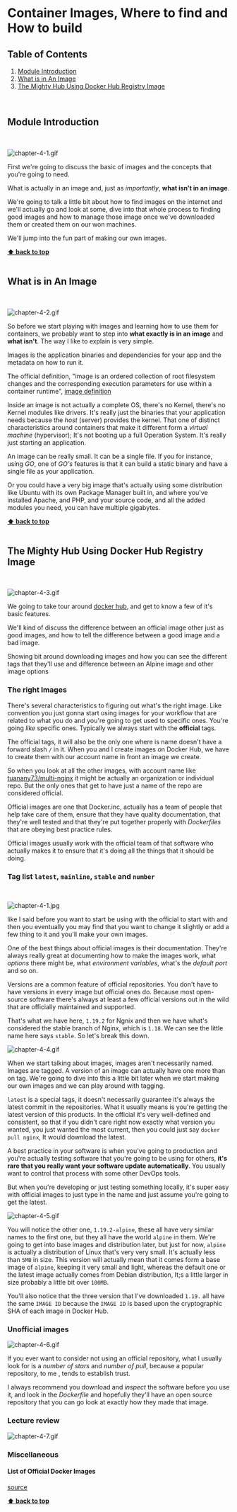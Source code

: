 # Container Images, Where to find and How to build

## Table of Contents

1. [Module Introduction](#module-introduction)
2. [What is in An Image](#what-is-in-an-image)
3. [The Mighty Hub Using Docker Hub Registry Image](#the-mighty-hub-using-docker-hub-registry-image)

<br/>

## Module Introduction
<br/>

![chapter-4-1.gif](./images/gif/chapter-4-1.gif "Module Introduction")
<br/>

First we're going to discuss the basic of images and the concepts that you're
going to need.

What is actually in an image and, just as _importantly_, **what isn't in an image**.

We're going to talk a little bit about how to find images on the internet and
we'll actually go and look at some, dive into that whole process to finding good
images and how to manage those image once we've downloaded them or created them
on our won machines.

We'll jump into the fun part of making our own images.

**[⬆ back to top](#table-of-contents)**
<br/>
<br/>

## What is in An Image
<br/>

![chapter-4-2.gif](./images/gif/chapter-4-2.gif "What is in an image")
<br/>

So before we start playing with images and learning how to use them for
containers, we probably want to step into **what exactly is in an image** and
**what isn't**. The way I like to explain is very simple.

Images is the application binaries and dependencies for your app and the
metadata on how to run it.

The official definition, "image is an ordered collection of root filesystem
changes and the corresponding execution parameters for use within a container
runtime", [image definition](https://github.com/moby/moby/blob/master/image/spec/v1.md)

Inside an image is not actually a complete OS, there's no Kernel, there's no
Kernel modules like drivers. It's really just the binaries that your application
needs because the _host_ (server) provides the kernel. That one of distinct
characteristics around containers that make it different form a _virtual
machine_ (hypervisor); It's not booting up a full Operation System. It's really
just starting an application.

An image can be really small. It can be a single file. If you for instance,
using _GO_, one of _GO's_ features is that it can build a static binary and have
a single file as your application.

Or you could have a very big image that's actually using some distribution like
Ubuntu with its own Package Manager built in, and where you've installed Apache,
and PHP, and your source code, and all the added modules you need, you can have
multiple gigabytes.

**[⬆ back to top](#table-of-contents)**
<br/>
<br/>

## The Mighty Hub Using Docker Hub Registry Image
<br/>

![chapter-4-3.gif](./images/gif/chapter-4-3.gif "The Mighty Hub using Docker hub registry image")
<br/>

We going to take tour around [docker hub](https://hub.docker.com), and get to
know a few of it's basic features.

We'll kind of discuss the difference between an official image other just as
good images, and how to tell the difference between a good image and a bad
image.

Showing bit around downloading images and how you can see the different tags
that they'll use and difference between an Alpine image and other image options

### The right Images

There's several characteristics to figuring out what's the right image. Like
convention you just gonna start using images for your workflow that are related
to what you do and you're going to get used to specific ones. You're going
_like_ specific ones. Typically we always start with the **official** tags.

The official tags, it will also be the only one where is name doesn't have
a forward slash `/` in it. When you and I create images on Docker Hub, we have
to create them with our account name in front an image we create.

So when you look at all the other images, with account name like
[tuanany73/multi-nginx](https://hub.docker.com/repository/docker/tuanany73/multi-server)
it might be actually an organization or individual repo.  But the only ones that
get to have just a name of the repo are considered official.

Official images are one that Docker.inc, actually has a team of people that help
take care of them, ensure that they have quality documentation, that they're
well tested and that they're put together properly with _Dockerfiles_ that are
obeying best practice rules.

Official images usually work with the official team of that software who
actually makes it to ensure that it's doing all the things that it should be
doing.

### Tag list `latest`, `mainline`, `stable` and `number`
<br/>

![chapter-4-1.jpg](./images/chapter-4-1.png "Official repo")
<br/>

like I said before you want to start be using with the official to start with
and then you eventually you may find that you want to change it slightly or add
a few thing to it and you'll make your own images.

One of the best things about official images is their documentation. They're
always really great at documenting how to make the images work, what _options_
there might be, what _environment variables_, what's the _default port_ and so
on.

Versions are a common feature of official repositories. You don't have to have
versions in every image but official ones do. Because most open-source software
there's always at least a few official versions out in the wild that are
officially maintained and supported.

That's what we have here, `1.19.2` for Ngnix and then we have what's considered
the stable branch of Nginx, which is `1.18`. We can see the little name here
says `stable`. So let's break this down.

![chapter-4-4.gif](./images/gif/chapter-4-4.gif "check official tag")

When we start talking about images, images aren't necessarily named. Images are
tagged. A version of an image can actually have one more than on tag. We're
going to dive into this a little bit later when we start making our own images
and we can play around with tagging.

`latest` is a special tags, it doesn't necessarily guarantee it's always the
latest commit in the repositories. What it usually means is you're getting the
latest version of this products. In the official it's very well-defined and
consistent, so that if you didn't care right now exactly what version you
wanted, you just wanted the most current, then you could just say `docker pull
nginx`, It would download the latest.

A best practice in your software is when you've going to production and you're
actually testing software that you're going to be using for others, **it's rare
that you really want your software update automatically**. You usually want to
control that process with some other DevOps tools.

But when you're developing or just testing something locally, it's super easy
with official images to just type in the name and just assume you're going to
get the latest.

![chapter-4-5.gif](./images/gif/chapter-4-5.gif "Alpine base images")

You will notice the other one, `1.19.2-alpine`, these all have very similar
names to the first one, but they all have the world `alpine` in them. We're
going to get into base images and distribution later, but just for now, `alpine`
is actually a distribution of Linux that's very very small. It's actually less
than `5MB` in size. This version will actually mean that it comes form a base
image of `alpine`, keeping it very small and light, whereas the default one or
the latest image actually comes from Debian distribution, It;s a little larger
in size probably a little bit over `100MB`.

You'll also notice that the three version that I've downloaded `1.19.` all have
the same `IMAGE ID` because the `IMAGE ID` is based upon the cryptographic SHA
of each image in Docker Hub.

### Unofficial images

![chapter-4-6.gif](./images/gif/chapter-4-6.gif "Unofficial images")
<br/>

If you ever want to consider not using an official repository, what I usually
look for is a _number of stars_ and _number of pull_, because a popular
repository, to me , tends to establish trust.

I always recommend you download and _inspect_ the software before you use it,
and look in the _Dockerfile_ and hopefully they'll have an open source
repository that you can go look at exactly how they made that image.

### Lecture review

![chapter-4-7.gif](./images/gif/chapter-4-7.gif "lecture review")
<br/>

### Miscellaneous

#### List of Official Docker Images

[source](https://github.com/docker-library/official-images/tree/master/library)



**[⬆ back to top](#table-of-contents)**
<br/>
<br/>

